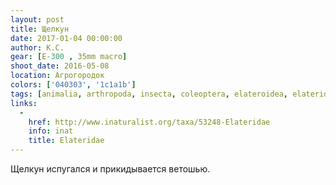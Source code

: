 ```yaml
---
layout: post
title: Щелкун
date: 2017-01-04 00:00:00
author: К.С.
gear: [E-300 , 35mm macro]
shoot_date: 2016-05-08
location: Агрогородок
colors: ['040303', '1c1a1b']
tags: [animalia, arthropoda, insecta, coleoptera, elateroidea, elateridae]
links:
  -
    href: http://www.inaturalist.org/taxa/53248-Elateridae
    info: inat
    title: Elateridae
---
```


Щелкун испугался и прикидывается ветошью.
